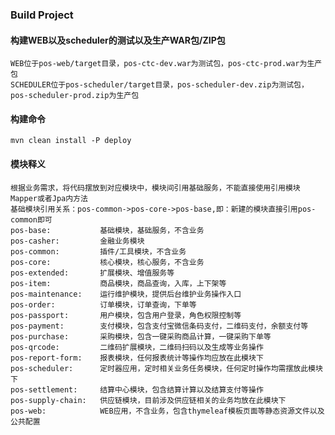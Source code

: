 ### Build Project
#### 构建WEB以及scheduler的测试以及生产WAR包/ZIP包
    WEB位于pos-web/target目录，pos-ctc-dev.war为测试包，pos-ctc-prod.war为生产包
    SCHEDULER位于pos-scheduler/target目录，pos-scheduler-dev.zip为测试包，pos-scheduler-prod.zip为生产包
#### 构建命令
    mvn clean install -P deploy
#### 模块释义
    根据业务需求，将代码摆放到对应模块中，模块间引用基础服务，不能直接使用引用模块Mapper或者Jpa内方法
    基础模块引用关系：pos-common->pos-core->pos-base,即：新建的模块直接引用pos-common即可
    pos-base:           基础模块，基础服务，不含业务
    pos-casher:         金融业务模块
    pos-common:         插件/工具模块，不含业务
    pos-core:           核心模块，核心服务，不含业务
    pos-extended:       扩展模块、增值服务等
    pos-item:           商品模块，商品查询，入库，上下架等
    pos-maintenance:    运行维护模块，提供后台维护业务操作入口
    pos-order:          订单模块，订单查询，下单等
    pos-passport:       用户模块，包含用户登录，角色权限控制等
    pos-payment:        支付模块，包含支付宝微信条码支付，二维码支付，余额支付等
    pos-purchase:       采购模块，包含一键采购商品计算，一键采购下单等
    pos-qrcode:         二维码扩展模块，二维码扫码以及生成等业务操作
    pos-report-form:    报表模块，任何报表统计等操作均应放在此模块下
    pos-scheduler:      定时器应用，定时相关业务任务模块，任何定时操作均需摆放此模块下
    pos-settlement:     结算中心模块，包含结算计算以及结算支付等操作
    pos-supply-chain:   供应链模块，目前涉及供应链相关的业务均放在此模块下
    pos-web:            WEB应用，不含业务，包含thymeleaf模板页面等静态资源文件以及公共配置
    